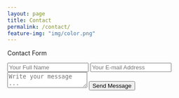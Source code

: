 ```yaml
---
layout: page
title: Contact
permalink: /contact/
feature-img: "img/color.png"
---
```


Contact Form

<form action="https://getsimpleform.com/messages?form_api_token=814db14b79610f61a51de97565500915" method="post">
  <!-- the redirect_to is optional, the form will redirect to the referrer on submission -->
  <input type='hidden' name='redirect_to' value='https://www.mcgolden.net/thank-you/' />
  <input type='text' name='name' placeholder='Your Full Name' />
  <input type='email' name='email' placeholder='Your E-mail Address' />
  <textarea name='message' placeholder='Write your message ...'></textarea>
  <input type='submit' value='Send Message' />
</form>
